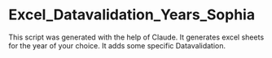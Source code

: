 # Excel_Datavalidation_Years_Sophia
This script was generated with the help of Claude. It generates excel sheets for the year of your choice. It adds some specific Datavalidation.
